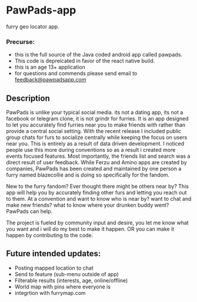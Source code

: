 # PawPads-app
furry geo locator app.

### Precurse:
- this is the full source of the Java coded android app called pawpads. 
- This code is depreicated in favor of the react native build.
- this is an age 13+ application
- for questions and commends please send email to feedback@pawpadsapp.com

## Description
PawPads is unlike your typical social media. its not a dating app, its not a facebook or telegram clone, it is not grindr for furries. It is an app designed to let you accurately find furries near you to make friends with rather than provide a central social setting. With the recent release I included public group chats for furs to socialize centrally while keeping the focus on users near you. This is entirely as a result of data driven development. I noticed people use this more during conventions so as a result i created more events focused features. Most importantly, the friends list and search was a direct result of user feedback. While Ferzu and Amino apps are created by companies, PawPads has been created and maintained by one person a furry named blazecollie and is doing so specifically for the fandom.


New to the furry fandom? Ever thought there might be others near by? This app will help you by accurately finding other furs and letting you reach out to them. At a convention and want to know who is near by? want to chat and make new friends? what to know where your drunken buddy went? PawPads can help.


The project is fueled by community input and desire, you let me know what you want and i will do my best to make it happen. OR you can make it happen by contributing to the code.



## Future intended updates:
- Posting mapped location to chat
- Send to feature (sub-menu outside of app)
- Filterable results (interests, age, online/offline)
- World map with pins where everyone is
- integrtion with furrymap.com
